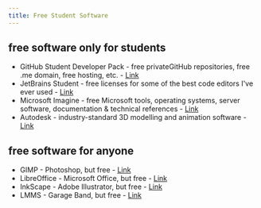 ```yaml
---
title: Free Student Software
---
```


## free software only for students

* GitHub Student Developer Pack - free privateGitHub repositories, free .me domain, free hosting, etc. - [Link](https://education.github.com/pack/)
* JetBrains Student - free licenses for some of the best code editors I've ever used - [Link](https://www.jetbrains.com/student/)
* Microsoft Imagine - free Microsoft tools, operating systems, server software, documentation & technical references - [Link](https://imagine.microsoft.com/en-us/catalog)
* Autodesk - industry-standard 3D modelling and animation software - [Link](http://www.autodesk.com/education/free-software/all)

## free software for anyone

* GIMP - Photoshop, but free - [Link](https://www.gimp.org/downloads)
* LibreOffice - Microsoft Office, but free - [Link](https://www.libreoffice.org/download/download)
* InkScape - Adobe Illustrator, but free - [Link](https://inkscape.org/en/download)
* LMMS - Garage Band, but free - [Link](https://lmms.io/download)
